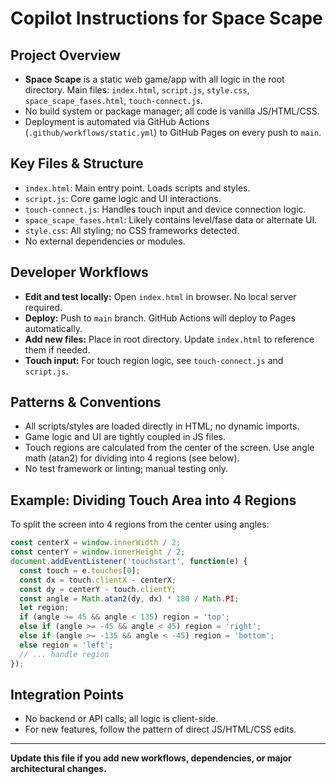 # Copilot Instructions for Space Scape

## Project Overview
- **Space Scape** is a static web game/app with all logic in the root directory. Main files: `index.html`, `script.js`, `style.css`, `space_scape_fases.html`, `touch-connect.js`.
- No build system or package manager; all code is vanilla JS/HTML/CSS.
- Deployment is automated via GitHub Actions (`.github/workflows/static.yml`) to GitHub Pages on every push to `main`.

## Key Files & Structure
- `index.html`: Main entry point. Loads scripts and styles.
- `script.js`: Core game logic and UI interactions.
- `touch-connect.js`: Handles touch input and device connection logic.
- `space_scape_fases.html`: Likely contains level/fase data or alternate UI.
- `style.css`: All styling; no CSS frameworks detected.
- No external dependencies or modules.

## Developer Workflows
- **Edit and test locally:** Open `index.html` in browser. No local server required.
- **Deploy:** Push to `main` branch. GitHub Actions will deploy to Pages automatically.
- **Add new files:** Place in root directory. Update `index.html` to reference them if needed.
- **Touch input:** For touch region logic, see `touch-connect.js` and `script.js`.

## Patterns & Conventions
- All scripts/styles are loaded directly in HTML; no dynamic imports.
- Game logic and UI are tightly coupled in JS files.
- Touch regions are calculated from the center of the screen. Use angle math (atan2) for dividing into 4 regions (see below).
- No test framework or linting; manual testing only.

## Example: Dividing Touch Area into 4 Regions
To split the screen into 4 regions from the center using angles:
```js
const centerX = window.innerWidth / 2;
const centerY = window.innerHeight / 2;
document.addEventListener('touchstart', function(e) {
  const touch = e.touches[0];
  const dx = touch.clientX - centerX;
  const dy = centerY - touch.clientY;
  const angle = Math.atan2(dy, dx) * 180 / Math.PI;
  let region;
  if (angle >= 45 && angle < 135) region = 'top';
  else if (angle >= -45 && angle < 45) region = 'right';
  else if (angle >= -135 && angle < -45) region = 'bottom';
  else region = 'left';
  // ... handle region
});
```

## Integration Points
- No backend or API calls; all logic is client-side.
- For new features, follow the pattern of direct JS/HTML/CSS edits.

---
**Update this file if you add new workflows, dependencies, or major architectural changes.**
